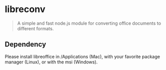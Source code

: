 # libreconv

> A simple and fast node.js module for converting office documents to different formats.

## Dependency

Please install libreoffice in /Applications (Mac), with your favorite package manager (Linux), or with the msi (Windows).
